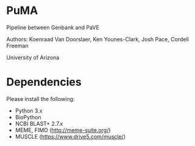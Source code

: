 # PuMA

Pipeline between Genbank and PaVE

Authors: Koenraad Van Doorslaer, Ken Younes-Clark, Josh Pace, Cordell Freeman

University of Arizona

# Dependencies

Please install the following:

* Python 3.x
* BioPython
* NCBI BLAST+ 2.7.x
* MEME, FIMO (http://meme-suite.org/)
* MUSCLE (https://www.drive5.com/muscle/)

